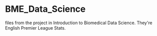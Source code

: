 # BME_Data_Science
files from the project in Introduction to Biomedical Data Science.
They're English Premier League Stats. 
